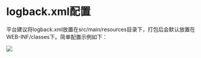 # logback.xml配置

平台建议将logback.xml放置在src/main/resources目录下，打包后会默认放置在WEB-INF/classes下。简单配置示例如下：

![](kaifaguifan-8.png)

